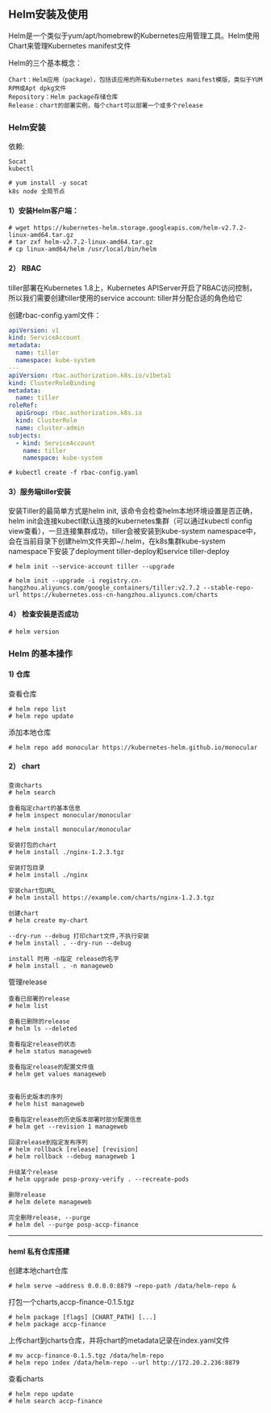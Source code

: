 ## Helm安装及使用 ##

Helm是一个类似于yum/apt/homebrew的Kubernetes应用管理工具。Helm使用Chart来管理Kubernetes manifest文件

Helm的三个基本概念：

    Chart：Helm应用（package），包括该应用的所有Kubernetes manifest模版，类似于YUM RPM或Apt dpkg文件
    Repository：Helm package存储仓库
    Release：chart的部署实例，每个chart可以部署一个或多个release

### Helm安装 ###
依赖:

    Socat
	kubectl
```shell
# yum install -y socat 
k8s node 全局节点
```

#### 1）安装Helm客户端： ####
```shell
# wget https://kubernetes-helm.storage.googleapis.com/helm-v2.7.2-linux-amd64.tar.gz
# tar zxf helm-v2.7.2-linux-amd64.tar.gz
# cp linux-amd64/helm /usr/local/bin/helm
```
#### 2） RBAC ####
tiller部署在Kubernetes 1.8上，Kubernetes APIServer开启了RBAC访问控制，所以我们需要创建tiller使用的service account: tiller并分配合适的角色给它

创建rbac-config.yaml文件：
```yaml
apiVersion: v1
kind: ServiceAccount
metadata:
  name: tiller
  namespace: kube-system
---
apiVersion: rbac.authorization.k8s.io/v1beta1
kind: ClusterRoleBinding
metadata:
  name: tiller
roleRef:
  apiGroup: rbac.authorization.k8s.io
  kind: ClusterRole
  name: cluster-admin
subjects:
  - kind: ServiceAccount
    name: tiller
    namespace: kube-system
```
``` shell
# kubectl create -f rbac-config.yaml
```
#### 3）服务端tiller安装 ####
安装Tiller的最简单方式是helm init, 该命令会检查helm本地环境设置是否正确，helm init会连接kubectl默认连接的kubernetes集群（可以通过kubectl config view查看），一旦连接集群成功，tiller会被安装到kube-system namespace中，会在当前目录下创建helm文件夹即~/.helm，在k8s集群kube-system namespace下安装了deployment tiller-deploy和service tiller-deploy
```shell 
# helm init --service-account tiller --upgrade

# helm init --upgrade -i registry.cn-hangzhou.aliyuncs.com/google_containers/tiller:v2.7.2 --stable-repo-url https://kubernetes.oss-cn-hangzhou.aliyuncs.com/charts
```

#### 4） 检查安装是否成功 ####
```shell 
# helm version
```

### Helm 的基本操作 ###

#### 1) 仓库 ####
查看仓库
``` shell
# helm repo list
# helm repo update
```
添加本地仓库
```shell
# helm repo add monocular https://kubernetes-helm.github.io/monocular
```
#### 2） chart ####
``` shell
查询charts
# helm search

查看指定chart的基本信息
# helm inspect monocular/monocular

# helm install monocular/monocular

安装打包的chart
# helm install ./nginx-1.2.3.tgz

安装打包目录
# helm install ./nginx

安装chart包URL
# helm install https://example.com/charts/nginx-1.2.3.tgz

创建chart
# helm create my-chart

--dry-run --debug 打印chart文件,不执行安装
# helm install . --dry-run --debug

install 时用 -n指定 release的名字
# helm install . -n manageweb
```

管理release
```shell 
查看已部署的release
# helm list

查看已删除的release
# helm ls --deleted

查看指定release的状态
# helm status manageweb

查看指定release的配置文件值
# helm get values manageweb


查看历史版本的序列
# helm hist manageweb

查看指定release的历史版本部署时部分配置信息
# helm get --revision 1 manageweb 

回滚release到指定发布序列
# helm rollback [release] [revision]
# helm rollback --debug manageweb 1

升级某个release
# helm upgrade posp-proxy-verify . --recreate-pods

删除release
# helm delete manageweb

完全删除release, --purge
# helm del --purge posp-accp-finance

```

------------------------------------------
#### heml 私有仓库搭建  ####
创建本地chart仓库
``` shell 
# helm serve –address 0.0.0.0:8879 –repo-path /data/helm-repo &
```

打包一个charts,accp-finance-0.1.5.tgz
``` shell 
# helm package [flags] [CHART_PATH] [...]
# helm package accp-finance
```

上传chart到charts仓库，并将chart的metadata记录在index.yaml文件
```shell
# mv accp-finance-0.1.5.tgz /data/helm-repo
# helm repo index /data/helm-repo --url http://172.20.2.236:8879
```

查看charts 
```shell
# helm repo update
# helm search accp-finance
```


